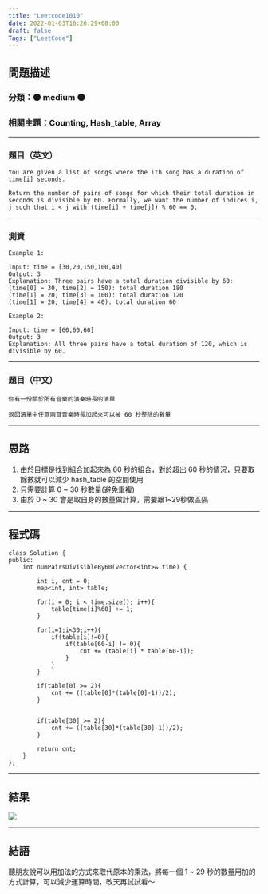```yaml
---
title: "Leetcode1010"
date: 2022-01-03T16:26:29+08:00
draft: false
Tags: ["LeetCode"]
---
```


## 問題描述

### 分類：🟠 medium 🟠
### 相關主題：Counting, Hash_table, Array

---

### 題目（英文）

```
You are given a list of songs where the ith song has a duration of time[i] seconds.

Return the number of pairs of songs for which their total duration in seconds is divisible by 60. Formally, we want the number of indices i, j such that i < j with (time[i] + time[j]) % 60 == 0.
```

---

### 測資

```
Example 1:

Input: time = [30,20,150,100,40]
Output: 3
Explanation: Three pairs have a total duration divisible by 60:
(time[0] = 30, time[2] = 150): total duration 180
(time[1] = 20, time[3] = 100): total duration 120
(time[1] = 20, time[4] = 40): total duration 60

Example 2:

Input: time = [60,60,60]
Output: 3
Explanation: All three pairs have a total duration of 120, which is divisible by 60.

```

---

### 題目（中文）

```
你有一份關於所有音樂的演奏時長的清單

返回清單中任意兩首音樂時長加起來可以被 60 秒整除的數量
```

---

## 思路

1. 由於目標是找到組合加起來為 60 秒的組合，對於超出 60 秒的情況，只要取餘數就可以減少 hash_table 的空間使用
2. 只需要計算 0 ~ 30 秒數量(避免重複)
3. 由於 0 ~ 30 會是取自身的數量做計算，需要跟1~29秒做區隔

---

## 程式碼

```
class Solution {
public:
    int numPairsDivisibleBy60(vector<int>& time) {
        
        int i, cnt = 0;
        map<int, int> table;
        
        for(i = 0; i < time.size(); i++){
            table[time[i]%60] += 1;
        }
        
        for(i=1;i<30;i++){
            if(table[i]!=0){
                if(table[60-i] != 0){
                    cnt += (table[i] * table[60-i]);
                }
            }
        }
        
        if(table[0] >= 2){
            cnt += ((table[0]*(table[0]-1))/2);
        }
        
        
        if(table[30] >= 2){
            cnt += ((table[30]*(table[30]-1))/2);
        }
        
        return cnt;
    }
};
```

---

## 結果

![](https://i.imgur.com/BEgz4K5.png)

---

## 結語
聽朋友說可以用加法的方式來取代原本的乘法，將每一個 1 ~ 29 秒的數量用加的方式計算，可以減少運算時間，改天再試試看～